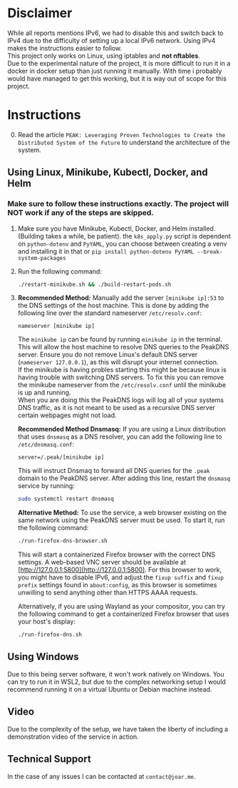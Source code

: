 # Disclaimer
While all reports mentions IPv6, we had to disable this and switch back to IPv4 due to the 
difficulty of setting up a local IPv6 network. Using IPv4 makes the instructions easier to follow.
\
This project only works on Linux, using iptables and **not nftables**. \
Due to the experimental nature of the project, it is 
more difficult to run it in a docker in docker setup than just running it manually. With time i probably would have managed to get this working, but it is 
way out of scope for this project.

# Instructions

0. Read the article `PEAK: Leveraging Proven Technologies to Create the Distributed System of the Future` to understand the architecture of the system.

## Using Linux, Minikube, Kubectl, Docker, and Helm
### **Make sure to follow these instructions exactly. The project will NOT work if any of the steps are skipped.**

1. Make sure you have Minikube, Kubectl, Docker, and Helm installed. (Building takes a while, be patient). the `k8s_apply.py` script is dependent on `python-dotenv` and `PyYAML`, you can choose between creating a venv and installing it in that or `pip install python-dotenv PyYAML --break-system-packages`
2. Run the following command:
    ```bash
    ./restart-minikube.sh && ./build-restart-pods.sh
    ```
3. **Recommended Method:** Manually add the server `[minikube ip]:53` to the DNS settings of the host machine. This is done by adding the following line over the standard nameserver `/etc/resolv.conf`:

    ```
    nameserver [minikube ip]
    ```

    The `minikube ip` can be found by running `minikube ip` in the terminal. This will allow the host machine to resolve DNS queries to the PeakDNS server. Ensure you do not remove Linux's default DNS server (`nameserver 127.0.0.1`), as this will disrupt your internet connection.\
    If the minikube is having probles starting this might be because linux is having trouble with switching DNS servers. To fix this you can remove the minikube nameserver from the `/etc/resolv.conf` until the minikube is up and running.\
    When you are doing this the PeakDNS logs will log all of your systems DNS traffic, as it is not meant to be used
    as a recursive DNS server certain webpages might not load.

    **Recommended Method Dnsmasq:** If you are using a Linux distribution that uses `dnsmasq` as a DNS resolver, you can add the following line to `/etc/dnsmasq.conf`:

    ```
    server=/.peak/[minikube ip]
    ```
    This will instruct Dnsmaq to forward all DNS queries for the `.peak` domain to the PeakDNS server. After adding this line, restart the `dnsmasq` service by running:

    ```bash
    sudo systemctl restart dnsmasq
    ```

    **Alternative Method:** To use the service, a web browser existing on the same network using the PeakDNS server must be used. To start it, run the following command:

    ```bash
    ./run-firefox-dns-browser.sh
    ```

    This will start a containerized Firefox browser with the correct DNS settings. A web-based VNC server should be available at [http://127.0.0.1:5800](http://127.0.0.1:5800). For this browser to work, you might have to disable IPv6, and adjust the `fixup suffix` and `fixup prefix` settings found in `about:config`, as this browser is sometimes unwilling to send anything other than HTTPS AAAA requests.

    Alternatively, if you are using Wayland as your compositor, you can try the following command to get a containerized Firefox browser that uses your host's display:

    ```bash
    ./run-firefox-dns.sh
    ```

## **Using Windows**
Due to this being server software, it won't work natively on Windows. You can try to run it in WSL2, but due to the complex networking setup I would recommend running 
it on a virtual Ubuntu or Debian machine instead.

## **Video**
Due to the complexity of the setup, we have taken the liberty of including a demonstration video of the service in action.

## **Technical Support**
In the case of any issues I can be contacted at `contact@joar.me`.